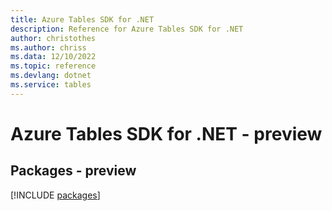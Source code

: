 ```yaml
---
title: Azure Tables SDK for .NET
description: Reference for Azure Tables SDK for .NET
author: christothes
ms.author: chriss
ms.data: 12/10/2022
ms.topic: reference
ms.devlang: dotnet
ms.service: tables
---
```

# Azure Tables SDK for .NET - preview
## Packages - preview
[!INCLUDE [packages](tables-index.md)]